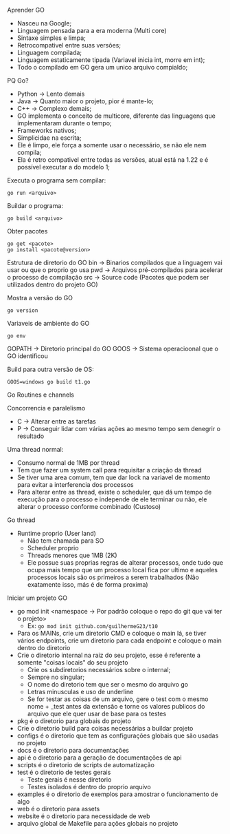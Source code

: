 Aprender GO
* Nasceu na Google;
* Linguagem pensada para a era moderna (Multi core)
* Sintaxe simples e limpa;
* Retrocompativel entre suas versões;
* Linguagem compilada;
* Linguagem estaticamente tipada (Variavel inicia int, morre em int);
* Todo o compilado em GO gera um unico arquivo compialdo;


PQ Go?
* Python -> Lento demais
* Java -> Quanto maior o projeto, pior é mante-lo;
* C++ -> Complexo demais;
* GO implementa o conceito de multicore, diferente das linguagens que implementaram durante o tempo;
* Frameworks nativos;
* Simplicidae na escrita;
* Ele é limpo, ele força a somente usar o necessário, se não ele nem compila;
* Ela é retro compativel entre todas as versões, atual está na 1.22 e é possível executar a do modelo 1;

Executa o programa sem compilar:
```
go run <arquivo>
```

Buildar o programa:
```
go build <arquivo>
```

Obter pacotes
```
go get <pacote>
go install <pacote@version>
```

Estrutura de diretorio do GO
bin -> Binarios compilados que a linguagem vai usar ou que o proprio go usa
pwd -> Arquivos pré-compilados para acelerar o processo de compilação
src -> Source code (Pacotes que podem ser utilizados dentro do projeto GO)

Mostra a versão do GO
```
go version
```

Variaveis de ambiente do GO
```
go env
```

GOPATH -> Diretorio principal do GO
GOOS -> Sistema operacioonal que o GO identificou

Build para outra versão de OS:
```
GOOS=windows go build t1.go
```

Go Routines e channels

Concorrencia e paralelismo
* C -> Alterar entre as tarefas
* P -> Conseguir lidar com várias ações ao mesmo tempo sem denegrir o resultado

Uma thread normal:
* Consumo normal de 1MB por thread
* Tem que fazer um system call para requisitar a criação da thread
* Se tiver uma area comum, tem que dar lock na variavel de momento para evitar a interferencia dos processos
* Para alterar entre as thread, existe o scheduler, que dá um tempo de execução para o processo e independe de ele terminar ou não, ele alterar o processo conforme combinado (Custoso)

Go thread
* Runtime proprio (User land)
	* Não tem chamada para SO
	* Scheduler proprio
	* Threads menores que 1MB (2K)
	* Ele possue suas proprias regras de alterar processos, onde tudo que ocupa mais tempo que um processo local fica por ultimo e aqueles processos locais são os primeiros a serem trabalhados (Não exatamente isso, más é de forma proxima)


Iniciar um projeto GO
* go mod init <namespace -> Por padrão coloque o repo do git que vai ter o projeto>
	* Ex: ```go mod init github.com/guilhermeG23/t10```
* Para os MAINs, crie um diretorio CMD e coloque o main lá, se tiver vários endpoints, crie um diretorio para cada endpoint e coloque o main dentro do diretorio
* Crie o diretorio internal na raiz do seu projeto, esse é referente a somente "coisas locais" do seu projeto
	* Crie os subdiretorios necessários sobre o internal;
	* Sempre no singular;
	* O nome do diretorio tem que ser o mesmo do arquivo go
	* Letras minusculas e uso de underline
	* Se for testar as coisas de um arquivo, gere o test com o mesmo nome + _test antes da extensão e torne os valores publicos do arquivo que ele quer usar de base para os testes
* pkg é o diretorio para globais do projeto
* Crie o diretorio build para coisas necessárias a buildar projeto
* configs é o diretorio que tem as configurações globais que são usadas no projeto
* docs é o diretorio para documentações
* api é o diretorio para a geração de documentações de api
* scripts é o diretorio de scripts de automatização
* test é o diretorio de testes gerais
	* Teste gerais é nesse diretorio
	* Testes isolados é dentro do proprio arquivo
* examples é o diretorio de exemplos para amostrar o funcionamento de algo
* web é o diretorio para assets
* website é o diretorio para necessidade de web
* arquivo global de Makefile para ações globais no projeto